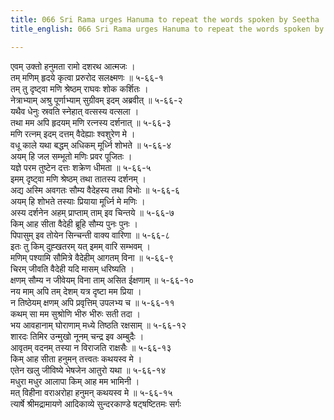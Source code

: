 ```yaml
---
title: 066 Sri Rama urges Hanuma to repeat the words spoken by Seetha
title_english: 066 Sri Rama urges Hanuma to repeat the words spoken by Seetha

---
```

एवम् उक्तो हनुमता रामो दशरथ आत्मजः ।  
तम् मणिम् हृदये कृत्वा प्ररुरोद सलक्ष्मणः ॥ ५-६६-१  
तम् तु दृष्ट्वा मणि श्रेष्ठम् राघवः शोक कर्शितः ।  
नेत्राभ्याम् अश्रु पूर्णाभ्याम् सुग्रीवम् इदम् अब्रवीत् ॥ ५-६६-२  
यथैव धेनुः स्रवति स्नेहात् वत्सस्य वत्सला ।  
तथा मम अपि हृदयम् मणि रत्नस्य दर्शनात् ॥ ५-६६-३  
मणि रत्नम् इदम् दत्तम् वैदेह्याः श्वशुरेण मे ।  
वधू काले यथा बद्धम् अधिकम् मूर्ध्नि शोभते ॥ ५-६६-४  
अयम् हि जल सम्भूतो मणिः प्रवर पूजितः ।  
यज्ञे परम तुष्टेन दत्तः शक्रेण धीमता ॥ ५-६६-५  
इमम् दृष्ट्वा मणि श्रेष्ठम् तथा तातस्य दर्शनम् ।  
अद्य अस्मि अवगतः सौम्य वैदेहस्य तथा विभोः ॥ ५-६६-६  
अयम् हि शोभते तस्याः प्रियाया मूर्ध्नि मे मणिः ।  
अस्य दर्शनेन अहम् प्राप्ताम् ताम् इव चिन्तये ॥ ५-६६-७  
किम् आह सीता वैदेही ब्रूहि सौम्य पुनः पुनः ।  
पिपासुम् इव तोयेन सिन्चन्ती वाक्य वारिणा ॥ ५-६६-८  
इतः तु किम् दुह्खतरम् यत् इमम् वारि सम्भवम् ।  
मणिम् पश्यामि सौमित्रे वैदेहीम् आगतम् विना ॥ ५-६६-९  
चिरम् जीवति वैदेही यदि मासम् धरिष्यति ।  
क्षणम् सौम्य न जीवेयम् विना ताम् असित ईक्षणाम् ॥ ५-६६-१०  
नय माम् अपि तम् देशम् यत्र दृष्टा मम प्रिया ।  
न तिष्ठेयम् क्षणम् अपि प्रवृत्तिम् उपलभ्य च ॥ ५-६६-११  
कथम् सा मम सुश्रोणि भीरु भीरुः सती तदा ।  
भय आवहानाम् घोराणाम् मध्ये तिष्ठति रक्षसाम् ॥ ५-६६-१२  
शारदः तिमिर उन्मुखो नूनम् चन्द्र इव अम्बुदैः ।  
आवृतम् वदनम् तस्या न विराजति राक्षसैः ॥ ५-६६-१३  
किम् आह सीता हनुमन् तत्त्वतः कथयस्व मे ।  
एतेन खलु जीविष्ये भेषजेन आतुरो यथा ॥ ५-६६-१४  
मधुरा मधुर आलापा किम् आह मम भामिनी ।  
मत् विहीना वराअरोहा हनुमन् कथयस्व मे ॥ ५-६६-१५  
त्यार्षे श्रीमद्रामायणे आदिकाव्ये सुन्दरकाण्डे षट्षष्टितमः सर्गः